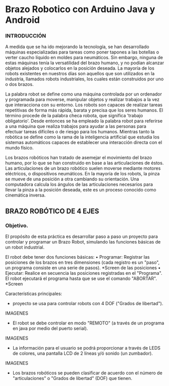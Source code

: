 # Brazo Robotico con Arduino Java y Android

### INTRODUCCIÓN
A medida que se ha ido mejorando la tecnología, se han desarrollado máquinas especializadas para tareas como poner tapones a las botellas o verter caucho líquido en moldes para neumáticos. Sin embargo, ninguna de estas máquinas tenía la versatilidad del brazo humano, y no podían alcanzar objetos alejados y colocarlos en la posición deseada. La mayoría de los robots existentes en nuestros días son aquellos que son utilizados en la industria, llamados robots industriales, los cuales están construidos por uno o dos brazos. 

La palabra robot se define como una máquina controlada por un ordenador y programada para moverse, manipular objetos y realizar trabajos a la vez que interacciona con su entorno. Los robots son capaces de realizar tareas repetitivas de forma más rápida, barata y precisa que los seres humanos. El término procede de la palabra checa robota, que significa 'trabajo obligatorio'. Desde entonces se ha empleado la palabra robot para referirse a una máquina que realiza trabajos para ayudar a las personas para efectuar tareas difíciles o de riesgo para los humanos. Mientras tanto la robótica se define como la rama  de la inteligencia artificial que estudia los sistemas automáticos capaces de establecer una interacción directa con el mundo físico.

Los brazos robóticos han tratado de asemejar el movimiento del brazo humano, por lo que se han construido en base a las articulaciones de éstos. Las articulaciones de un brazo robótico suelen moverse mediante motores eléctricos, o dispositivos neumáticos. En la mayoría de los robots, la pinza se mueve de una posición a otra cambiando su orientación. Una computadora calcula los ángulos de las articulaciones necesarios para llevar la pinza a la posición deseada, este es un proceso conocido como cinemática inversa.
 
## BRAZO ROBÓTICO DE 4 EJES

### Objetivo.
El propósito de esta práctica es desarrollar paso a paso un proyecto para controlar y programar un Brazo Robot, simulando las funciones básicas de un robot industrial.

El robot debe tener dos funciones básicas:
•	Programar: Registrar las posiciones de los brazos en tres dimensiones (cada registro es un "paso", un programa consiste en una serie de pasos). *Screen de las posiciones
•	Ejecutar: Realice en secuencia las posiciones registradas en el "Programa". El robot ejecutará el programa hasta que se use el comando "ABORTAR". *Screen

Características principales:
-  proyecto se usa para controlar robots con 4 DOF ("Grados de libertad").

IMAGENES

- El robot se debe controlar en modo "REMOTO" (a través de un programa en java por medio del puerto serial).

IMAGENES

- La información para el usuario se podrá proporcionar a través de LEDS de colores, una pantalla LCD de 2 líneas y/ó sonido (un zumbador).


IMAGENES

- Los brazos robóticos se pueden clasificar de acuerdo con el número de "articulaciones" o "Grados de libertad" (DOF) que tienen.
